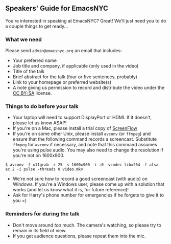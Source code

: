 Speakers' Guide for EmacsNYC
----------------------------

You're interested in speaking at EmacsNYC? Great! We'll just need you
to do a couple things to get ready...

### What we need

Please send `admin@emacsnyc.org` an email that includes:

- Your preferred name
- Job title and company, if applicable (only used in the video)
- Title of the talk
- Brief abstract for the talk (four or five sentences, probably)
- Link to your homepage or preferred website(s)
- A note giving us permission to record and distribute the video under
  the [CC BY-SA](http://creativecommons.org/licenses/by-sa/4.0/)
  license.

### Things to do before your talk

- Your laptop will need to support DisplayPort or HDMI. If it doesn't,
  please let us know ASAP!
- If you're on a Mac, please install a trial copy of
 [ScreenFlow](http://www.telestream.net/screenflow/overview.htm)
- If you're on some other Unix, please install `avconv` (or `ffmpeg`)
  and ensure that the following command records a
  screencast. Substitute `ffmpeg` for `avconv` if necessary, and note
  that this command assumes you're using pulse audio. You may also
  need to change the resolution if you're not on 1600x900.

```shell
$ avconv -f x11grab -r 25 -s 1600x900 -i :0 -vcodec libx264 -f alsa -ac 2 -i pulse -threads 0 video.mkv
```

- We're not sure how to record a good screencast (with audio) on
  Windows. If you're a Windows user, please come up with a solution
  that works (and let us know what it is, for future reference)!
- Ask for Harry's phone number for emergencies if he forgets to give
  it to you =)

### Reminders for during the talk

- Don't move around *too* much. The camera's watching, so please try
  to remain in its field of view.
- If you get audience questions, please repeat them into the mic.
